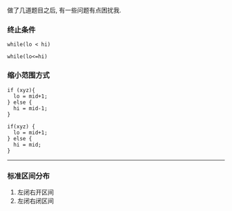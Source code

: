 做了几道题目之后, 有一些问题有点困扰我.


### 终止条件
```
while(lo < hi)
```

```
while(lo<=hi)
```

### 缩小范围方式

```
if (xyz){
  lo = mid+1;
} else {
  hi = mid-1;
}
```

```
if(xyz) {
  lo = mid+1;
} else {
  hi = mid;
}
```

---

### 标准区间分布
1. 左闭右开区间
2. 左闭右闭区间
